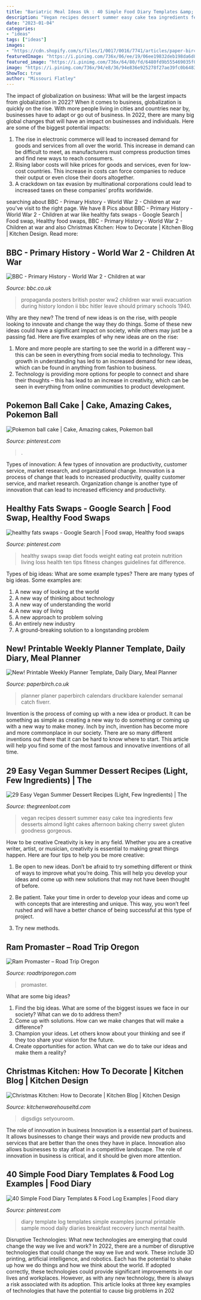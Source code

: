```yaml
---
title: "Bariatric Meal Ideas Uk : 40 Simple Food Diary Templates &amp; Food Log Examples"
description: "Vegan recipes dessert summer easy cake tea ingredients few desserts almond light cakes afternoon baking cherry sweet gluten goodness gorgeous"
date: "2023-01-04"
categories:
- "ideas"
tags: ["ideas"]
images:
- "https://cdn.shopify.com/s/files/1/0017/0016/7741/articles/paper-birch-free-printable-weekly-planner_6b957b67-51bd-44d5-af6a-9c216292b425_1200x1500.jpg?v=1565625589"
featuredImage: "https://i.pinimg.com/736x/06/ee/19/06ee19832deb198da6d88bde297966f9--pokemon-amazing-cakes.jpg"
featured_image: "https://i.pinimg.com/736x/64/80/fd/6480fd9b555469035f066f228cbaf299--good-advice-food-swap.jpg"
image: "https://i.pinimg.com/736x/94/e8/36/94e836e925278f27ae39fc0b64838f31--food-diary-diaries.jpg"
ShowToc: true
author: "Missouri Flatley"
---
```



The impact of globalization on business: What will be the largest impacts from globalization in 2022?
When it comes to business, globalization is quickly on the rise. With more people living in cities and countries near by, businesses have to adapt or go out of business. In 2022, there are many big global changes that will have an impact on businesses and individuals. Here are some of the biggest potential impacts: 
1) The rise in electronic commerce will lead to increased demand for goods and services from all over the world. This increase in demand can be difficult to meet, as manufacturers must compress production times and find new ways to reach consumers. 
2) Rising labor costs will hike prices for goods and services, even for low-cost countries. This increase in costs can force companies to reduce their output or even close their doors altogether. 
3) A crackdown on tax evasion by multinational corporations could lead to increased taxes on these companies’ profits worldwide.

	

		
searching about BBC - Primary History - World War 2 - Children at war you've visit to the right page. We have 8 Pics about BBC - Primary History - World War 2 - Children at war like healthy fats swaps - Google Search | Food swap, Healthy food swaps, BBC - Primary History - World War 2 - Children at war and also Christmas Kitchen: How to Decorate | Kitchen Blog | Kitchen Design. Read more:
		
    
## BBC - Primary History - World War 2 - Children At War

<img loading=lazy src="http://downloads.bbc.co.uk/rmhttp/schools/primaryhistory/images/world_war2/children_at_war/ww2_leave_hitler_to_me.jpg" onerror="this.onerror=null;this.src='https://tse3.mm.bing.net/th?id=OIP.Pp9n74vDBP34D4qIaTR4MQHaKu&amp;pid=15.1';" alt="BBC - Primary History - World War 2 - Children at war">

_Source: bbc.co.uk_

>propaganda posters british poster ww2 children war wwii evacuation during history london ii bbc hitler leave should primary schools 1940. 

	

Why are they new?
The trend of new ideas is on the rise, with people looking to innovate and change the way they do things. Some of these new ideas could have a significant impact on society, while others may just be a passing fad. Here are five examples of why new ideas are on the rise: 
1) More and more people are starting to see the world in a different way – this can be seen in everything from social media to technology. This growth in understanding has led to an increased demand for new ideas, which can be found in anything from fashion to business. 
2) Technology is providing more options for people to connect and share their thoughts – this has lead to an increase in creativity, which can be seen in everything from online communities to product development.

    
## Pokemon Ball Cake | Cake, Amazing Cakes, Pokemon Ball

<img loading=lazy src="https://i.pinimg.com/736x/06/ee/19/06ee19832deb198da6d88bde297966f9--pokemon-amazing-cakes.jpg" onerror="this.onerror=null;this.src='https://tse4.mm.bing.net/th?id=OIP.1gLkJ9SfrjNz4d9XTp0trADNEw&amp;pid=15.1';" alt="Pokemon ball cake | Cake, Amazing cakes, Pokemon ball">

_Source: pinterest.com_

>. 

	

Types of innovation: A few types of innovation are productivity, customer service, market research, and organizational change.
Innovation is a process of change that leads to increased productivity, quality customer service, and market research. Organization change is another type of innovation that can lead to increased efficiency and productivity.

    
## Healthy Fats Swaps - Google Search | Food Swap, Healthy Food Swaps

<img loading=lazy src="https://i.pinimg.com/736x/64/80/fd/6480fd9b555469035f066f228cbaf299--good-advice-food-swap.jpg" onerror="this.onerror=null;this.src='https://tse2.mm.bing.net/th?id=OIP.VjNutym2PzhQP8x0HC_wzAHaKf&amp;pid=15.1';" alt="healthy fats swaps - Google Search | Food swap, Healthy food swaps">

_Source: pinterest.com_

>healthy swaps swap diet foods weight eating eat protein nutrition living loss health ten tips fitness changes guidelines fat difference. 

	

Types of big ideas: What are some example types?
There are many types of big ideas. Some examples are:
1. A new way of looking at the world 
2. A new way of thinking about technology 
3. A new way of understanding the world 
4. A new way of living 
5. A new approach to problem solving 
6. An entirely new industry 
7. A ground-breaking solution to a longstanding problem 

    
## New! Printable Weekly Planner Template, Daily Diary, Meal Planner

<img loading=lazy src="https://cdn.shopify.com/s/files/1/0017/0016/7741/articles/paper-birch-free-printable-weekly-planner_6b957b67-51bd-44d5-af6a-9c216292b425_1200x1500.jpg?v=1565625589" onerror="this.onerror=null;this.src='https://tse3.mm.bing.net/th?id=OIP.EeeXRGDSgiGxg3W49cd5hQHaJQ&amp;pid=15.1';" alt="New! Printable Weekly Planner Template, Daily Diary, Meal Planner">

_Source: paperbirch.co.uk_

>planner planer paperbirch calendars druckbare kalender semanal catch fiverr. 

	

Invention is the process of coming up with a new idea or product. It can be something as simple as creating a new way to do something or coming up with a new way to make money. Inch by inch, invention has become more and more commonplace in our society. There are so many different inventions out there that it can be hard to know where to start. This article will help you find some of the most famous and innovative inventions of all time.

    
## 29 Easy Vegan Summer Dessert Recipes (Light, Few Ingredients) | The

<img loading=lazy src="https://thegreenloot.com/wp-content/uploads/2018/05/vegan-summer-dessert-recipes-2.jpg" onerror="this.onerror=null;this.src='https://tse3.mm.bing.net/th?id=OIP.EzKR2CASLcHSb6goonKTiAHaLG&amp;pid=15.1';" alt="29 Easy Vegan Summer Dessert Recipes (Light, Few Ingredients) | The">

_Source: thegreenloot.com_

>vegan recipes dessert summer easy cake tea ingredients few desserts almond light cakes afternoon baking cherry sweet gluten goodness gorgeous. 

	

How to be creative
Creativity is key in any field. Whether you are a creative writer, artist, or musician, creativity is essential to making great things happen. Here are four tips to help you be more creative:
1. Be open to new ideas. Don’t be afraid to try something different or think of ways to improve what you’re doing. This will help you develop your ideas and come up with new solutions that may not have been thought of before.

2. Be patient. Take your time in order to develop your ideas and come up with concepts that are interesting and unique. This way, you won’t feel rushed and will have a better chance of being successful at this type of project.

3. Try new methods.

    
## Ram Promaster – Road Trip Oregon

<img loading=lazy src="https://roadtriporegon.com/wp-content/uploads/2020/07/gallery5.jpg" onerror="this.onerror=null;this.src='https://tse4.mm.bing.net/th?id=OIP.19QhTiA6wGYsheje6exEkQHaFj&amp;pid=15.1';" alt="Ram Promaster – Road Trip Oregon">

_Source: roadtriporegon.com_

>promaster. 

	

What are some big ideas?
1. Find the big ideas. What are some of the biggest issues we face in our society? What can we do to address them?
2. Come up with solutions. How can we make changes that will make a difference?
3. Champion your ideas. Let others know about your thinking and see if they too share your vision for the future.
4. Create opportunities for action. What can we do to take our ideas and make them a reality?

    
## Christmas Kitchen: How To Decorate | Kitchen Blog | Kitchen Design

<img loading=lazy src="https://kitchenwarehouseltd.com/blog/wp-content/uploads/2020/11/a-red-white-and-green-pompom-garland-candy-cane-decor-and-plaid-textiles-for-Christmas.jpg" onerror="this.onerror=null;this.src='https://tse2.mm.bing.net/th?id=OIP.FGEe15Z-ppe0zsYL1frQxwHaKq&amp;pid=15.1';" alt="Christmas Kitchen: How to Decorate | Kitchen Blog | Kitchen Design">

_Source: kitchenwarehouseltd.com_

>digsdigs setyouroom. 

	

The role of innovation in business
Innovation is a essential part of business. It allows businesses to change their ways and provide new products and services that are better than the ones they have in place. Innovation also allows businesses to stay afloat in a competitive landscape. The role of innovation in business is critical, and it should be given more attention.

    
## 40 Simple Food Diary Templates &amp; Food Log Examples | Food Diary

<img loading=lazy src="https://i.pinimg.com/736x/94/e8/36/94e836e925278f27ae39fc0b64838f31--food-diary-diaries.jpg" onerror="this.onerror=null;this.src='https://tse2.mm.bing.net/th?id=OIP.I5wAXR0ZjD_GXwIEQAaufgHaHJ&amp;pid=15.1';" alt="40 Simple Food Diary Templates &amp; Food Log Examples | Food diary">

_Source: pinterest.com_

>diary template log templates simple examples journal printable sample mood daily diaries breakfast recovery lunch mental health. 

	

Disruptive Technologies: What new technologies are emerging that could change the way we live and work?
In 2022, there are a number of disruptive technologies that could change the way we live and work. These include 3D printing, artificial intelligence, and robotics. Each has the potential to shake up how we do things and how we think about the world. If adopted correctly, these technologies could provide significant improvements in our lives and workplaces. However, as with any new technology, there is always a risk associated with its adoption. This article looks at three key examples of technologies that have the potential to cause big problems in 202

